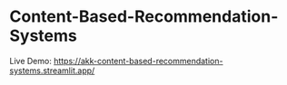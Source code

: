 # Content-Based-Recommendation-Systems

Live Demo: https://akk-content-based-recommendation-systems.streamlit.app/
